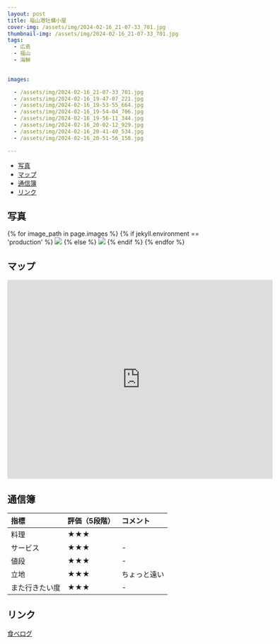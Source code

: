 ```yaml
---
layout: post
title: 福山港牡蠣小屋
cover-img: /assets/img/2024-02-16_21-07-33_701.jpg
thumbnail-img: /assets/img/2024-02-16_21-07-33_701.jpg
tags:
  - 広島
  - 福山
  - 海鮮
  

images:  

  - /assets/img/2024-02-16_21-07-33_701.jpg
  - /assets/img/2024-02-16_19-47-07_221.jpg
  - /assets/img/2024-02-16_19-53-55_664.jpg
  - /assets/img/2024-02-16_19-54-04_706.jpg
  - /assets/img/2024-02-16_19-56-11_344.jpg
  - /assets/img/2024-02-16_20-02-12_929.jpg
  - /assets/img/2024-02-16_20-41-40_534.jpg
  - /assets/img/2024-02-16_20-51-56_158.jpg

---
```




<!-- TOC -->

- [写真](#写真)
- [マップ](#マップ)
- [通信簿](#通信簿)
- [リンク](#リンク)

<!-- /TOC -->

## 写真

{% for image_path in page.images %}
{% if jekyll.environment == 'production' %}
<img src="https://raw.githubusercontent.com/taira1117/fukuyama_izakaya/master/{{ image_path }}">
{% else %}
<img src="{{ image_path }}">
{% endif %}
{% endfor %}

## マップ

<iframe src="https://www.google.com/maps/embed?pb=!1m18!1m12!1m3!1d3289.780118940214!2d133.40457867724888!3d34.45772907300711!2m3!1f0!2f0!3f0!3m2!1i1024!2i768!4f13.1!3m3!1m2!1s0x3551122a852317b3%3A0x7e00867d0c4b56c4!2z44GL44GN5bCP5bGLIOemj-Wxsea4r-W6lw!5e0!3m2!1sja!2sjp!4v1708132412658!5m2!1sja!2sjp" width="600" height="450" style="border:0;" allowfullscreen="" loading="lazy" referrerpolicy="no-referrer-when-downgrade"></iframe>

## 通信簿

| 指標 | 評価（5段階） | コメント |
| :------ |:--- | :--- |
| 料理 | ★★★ |  |
| サービス | ★★★ | - |
| 値段 | ★★★ | - |
| 立地 | ★★★ | ちょっと遠い |
| また行きたい度 | ★★★ | - |

## リンク

[食べログ](https://tabelog.com/hiroshima/A3403/A340304/34017919/)
